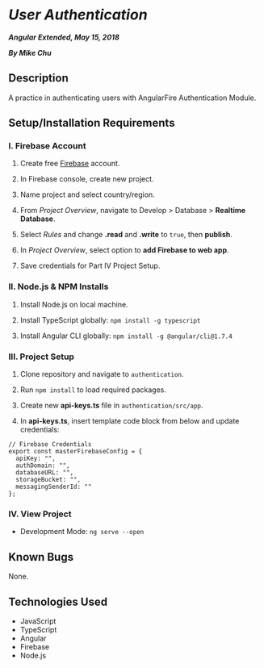 # _User Authentication_

***Angular Extended, May 15, 2018***

***By Mike Chu***

## Description

A practice in authenticating users with AngularFire Authentication Module.

## Setup/Installation Requirements

### I. Firebase Account

1. Create free [Firebase](http://firebase.google.com/) account.

2. In Firebase console, create new project.

3. Name project and select country/region.

4. From *Project Overview*, navigate to Develop > Database > **Realtime Database**.

5. Select *Rules* and change **.read** and **.write** to `true`, then **publish**.

4. In *Project Overview*, select option to **add Firebase to web app**.

5. Save credentials for Part IV Project Setup.

### II. Node.js & NPM Installs

1. Install Node.js on local machine.

2. Install TypeScript globally: `npm install -g typescript`

3. Install Angular CLI globally: `npm install -g @angular/cli@1.7.4`

### III. Project Setup

1. Clone repository and navigate to `authentication`.

3. Run `npm install` to load required packages.

4. Create new **api-keys.ts** file in `authentication/src/app`.

5. In **api-keys.ts**, insert template code block from below and update credentials:
```
// Firebase Credentials
export const masterFirebaseConfig = {
  apiKey: "",
  authDomain: "",
  databaseURL: "",
  storageBucket: "",
  messagingSenderId: ""
};
```

### IV. View Project

- Development Mode: `ng serve --open`


## Known Bugs

None.

## Technologies Used

- JavaScript
- TypeScript
- Angular
- Firebase
- Node.js
